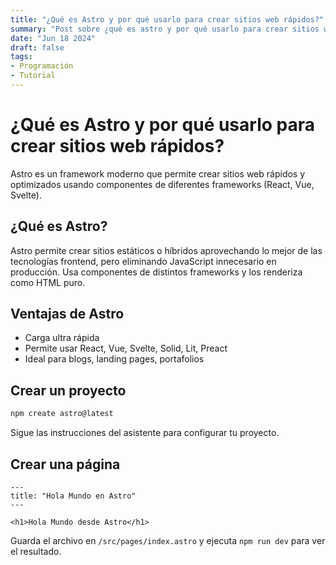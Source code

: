 ```yaml
---
title: "¿Qué es Astro y por qué usarlo para crear sitios web rápidos?"
summary: "Post sobre ¿qué es astro y por qué usarlo para crear sitios web rápidos? con ejemplos y explicación completa"
date: "Jun 18 2024"
draft: false
tags:
- Programación
- Tutorial
---
```


# ¿Qué es Astro y por qué usarlo para crear sitios web rápidos?

Astro es un framework moderno que permite crear sitios web rápidos y optimizados usando componentes de diferentes frameworks (React, Vue, Svelte). 

## ¿Qué es Astro?

Astro permite crear sitios estáticos o híbridos aprovechando lo mejor de las tecnologías frontend, pero eliminando JavaScript innecesario en producción. Usa componentes de distintos frameworks y los renderiza como HTML puro.

## Ventajas de Astro

- Carga ultra rápida
- Permite usar React, Vue, Svelte, Solid, Lit, Preact
- Ideal para blogs, landing pages, portafolios

## Crear un proyecto

```bash
npm create astro@latest
```

Sigue las instrucciones del asistente para configurar tu proyecto.

## Crear una página

```astro
---
title: "Hola Mundo en Astro"
---

<h1>Hola Mundo desde Astro</h1>
```

Guarda el archivo en `/src/pages/index.astro` y ejecuta `npm run dev` para ver el resultado.



